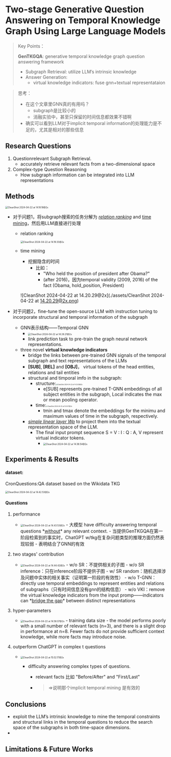 # Two-stage Generative Question Answering on Temporal Knowledge Graph Using Large Language Models

> Key Points：
>
> **GenTKGQA**: generative temporal knowledge graph question answering framework
>
> - Subgraph Retrieval: utilize LLM’s intrinsic knowledge
> - Answer Generation: 
>   - virtual knowledge indicators: fuse gnn+textual representataion

> 思考：
>
> - 在这个文章里GNN真的有用吗？
>   - subgraph是比较小的
>   - 消融实验中，甚至只保留的时间信息都效果不错啊
> - 确实可以看到LLM对于implicit temporal information的处理能力是不足的，尤其是相对的那些信息

## Research Questions

1. Questionrelevant Subgraph Retrieval.
   - accurately retrieve relevant facts from a two-dimensional space
2. Complex-type Question Reasoning
   - How subgraph information can be integrated into LLM representations

## Methods

<img src="./assets/CleanShot 2024-04-22 at 14.18.18@2x.png" alt="CleanShot 2024-04-22 at 14.18.18@2x" style="zoom:50%;" />

- 对于问题1，将subgraph搜索的任务分解为 *<u>relation ranking</u>* and <u>time mining</u>，然后用LLM直接进行处理

  - relation ranking

    <img src="./assets/CleanShot 2024-04-22 at 14.19.33@2x.png" alt="CleanShot 2024-04-22 at 14.19.33@2x" style="zoom:50%;" />

  - time mining

    - 挖掘隐含的时间
      - 比如：
        - "Who held the position of president after Obama?"
        - (after 2016)，因为temporal validity (2009, 2016) of the fact (Obama, hold_position, President)

    ![CleanShot 2024-04-22 at 14.20.29@2x](./assets/CleanShot 2024-04-22 at 14.20.29@2x.png)

- 对于问题2，fine-tune the open-source LLM with instruction tuning to incorporate structural and temporal information of the subgraph

  - GNN表示结构——Temporal GNN
    - <img src="./assets/CleanShot 2024-04-22 at 14.26.21@2x.png" alt="CleanShot 2024-04-22 at 14.26.21@2x" style="zoom:50%;" />
    - link prediction task to pre-train the graph neural network representations.
  - three novel **virtual knowledge indicators**
    - bridge the links between pre-trained GNN signals of the temporal subgraph and text representations of the LLMs
    - **[SUB]**, **[REL]** and **[OBJ]**， virtual tokens of the head entities, relations and tail entities
    - structural and timporal imfo in the subgraph:
      - structure:<img src="./assets/CleanShot 2024-04-22 at 14.33.09@2x.png" alt="CleanShot 2024-04-22 at 14.33.09@2x" style="zoom:30%;" />
        - e[SUB] represents pre-trained T-GNN embeddings of all subject entities in the subgraph, Local indicates the max or mean pooling operator.
      - time:<img src="./assets/CleanShot 2024-04-22 at 14.34.17@2x.png" alt="CleanShot 2024-04-22 at 14.34.17@2x" style="zoom:30%;" />
        - tmin and tmax denote the embeddings for the minimu and maximum values of time in the subgraph, respectively.
    - <u>*simple linear layer Wp*</u> to project them into the textual representation space of the LLM.
      - The final input prompt sequence S = V : I : Q : A, V represent virtual indicator tokens.
        - <img src="./assets/CleanShot 2024-04-22 at 14.36.54@2x.png" alt="CleanShot 2024-04-22 at 14.36.54@2x" style="zoom:50%;" />

## Experiments & Results

#### dataset:

CronQuestions:QA dataset based on the Wikidata TKG

<img src="./assets/CleanShot 2024-04-22 at 14.42.53@2x.png" alt="CleanShot 2024-04-22 at 14.42.53@2x" style="zoom:50%;" />



#### Questions

1. performance

   - <img src="./assets/CleanShot 2024-04-22 at 14.43.53@2x.png" alt="CleanShot 2024-04-22 at 14.43.53@2x" style="zoom:50%;" />
     - 大模型 have difficulty answering temporal questions *<u>without</u>* any relevant context.
     - 当提供GenTKGQA在第一阶段检索到的事实时，ChatGPT w/tkg在复杂问题类型的推理方面仍然表现较弱
       - 表明结合了GNN的有效

2. two stages' contribution

   - <img src="./assets/CleanShot 2024-04-22 at 14.44.42@2x.png" alt="CleanShot 2024-04-22 at 14.44.42@2x" style="zoom:50%;" />
     - w/o SR：不提供相关的子图
     - w/o SR inference：只在inference阶段不提供子图
     - w/ SR random：随机选择涉及问题中实体的相关事实（证明第一阶段的有效性）
     - w/o T-GNN：directly use temporal embeddings to represent entities and relations of subgraphs（只有时间信息没有gnn的结构信息）
     - w/o VKI：remove the virtual knowledge indicators from the input promp——indicators can *<u>bridge the gap</u>* between distinct representations

3. hyper-parameters

   - <img src="./assets/CleanShot 2024-04-22 at 14.58.07@2x.png" alt="CleanShot 2024-04-22 at 14.58.07@2x" style="zoom:50%;" />
     - training data size
     - the model performs poorly with a small number of relevant facts (n=3), and there is a slight drop in performance at n=8. Fewer facts do not provide sufficient context knowledge, while more facts may introduce noise.

4. outperform ChatGPT in complex t questions

   - <img src="./assets/CleanShot 2024-04-22 at 15.02.17@2x.png" alt="CleanShot 2024-04-22 at 15.02.17@2x" style="zoom:50%;" />

     - difficulty answering complex types of questions.

       - relevant facts 比如 "Before/After" and "First/Last"

       - >  =>说明那个implicit temporal mining 是有效的

## Conclusions

- exploit the LLM’s intrinsic knowledge to mine the temporal constraints and structural links in the temporal questions to reduce the search space of the subgraphs in both time-space dimensions.
- 

## Limitations & Future Works
